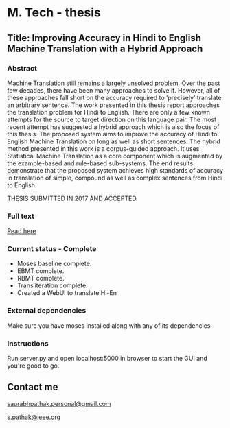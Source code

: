 # M. Tech - thesis
## Title: Improving Accuracy in Hindi to English Machine Translation with a Hybrid Approach
### Abstract
Machine Translation still remains a largely unsolved problem. Over the past few decades,
there have been many approaches to solve it. However, all of these approaches fall short on
the accuracy required to ‘precisely’ translate an arbitrary sentence. The work presented in this thesis report approaches the translation problem for
Hindi to English. There are only a few known attempts for the source to target direction
on this language pair. The most recent attempt has suggested a hybrid approach which is
also the focus of this thesis. The proposed system aims to improve the accuracy of Hindi to
English Machine Translation on long as well as short sentences. The hybrid method presented in this work is a corpus-guided approach. It
uses Statistical Machine Translation as a core component which is augmented by the
example-based and rule-based sub-systems. The end results demonstrate that the proposed
system achieves high standards of accuracy in translation of simple, compound as well as
complex sentences from Hindi to English.

THESIS SUBMITTED IN 2017 AND ACCEPTED.

### Full text
[Read here](https://drive.google.com/file/d/1fjIet5dxgmDcAK827_JAC2CjN1DNwjba/view)

### Current status - Complete

* Moses baseline complete.
* EBMT complete.
* RBMT complete.
* Transliteration complete.
* Created a WebUI to translate Hi-En

### External dependencies
Make sure you have moses installed along with any of its dependencies

### Instructions

Run server.py and open localhost:5000 in browser to start the GUI and you're good to go.

## Contact me

[saurabhpathak.personal@gmail.com](mailto:saurabhpathak.personal@gmail.com)

[s.pathak@ieee.org](mailto:s.pathak@ieee.org)

